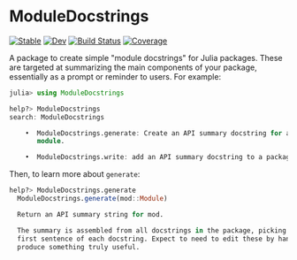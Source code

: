 # ModuleDocstrings

[![Stable](https://img.shields.io/badge/docs-stable-blue.svg)](https://JuliaDocs.github.io/ModuleDocstrings.jl/stable)
[![Dev](https://img.shields.io/badge/docs-dev-blue.svg)](https://JuliaDocs.github.io/ModuleDocstrings.jl/dev)
[![Build Status](https://github.com/JuliaDocs/ModuleDocstrings.jl/workflows/CI/badge.svg)](https://github.com/JuliaDocs/ModuleDocstrings.jl/actions)
[![Coverage](https://codecov.io/gh/JuliaDocs/ModuleDocstrings.jl/branch/master/graph/badge.svg)](https://codecov.io/gh/JuliaDocs/ModuleDocstrings.jl)

A package to create simple "module docstrings" for Julia packages. These are targeted at summarizing the main components of your package, essentially as a prompt or reminder to users.  For example:

```julia
julia> using ModuleDocstrings

help?> ModuleDocstrings
search: ModuleDocstrings

    •  ModuleDocstrings.generate: Create an API summary docstring for a
       module.

    •  ModuleDocstrings.write: add an API summary docstring to a package.
```

Then, to learn more about `generate`:

```julia
help?> ModuleDocstrings.generate
  ModuleDocstrings.generate(mod::Module)

  Return an API summary string for mod.

  The summary is assembled from all docstrings in the package, picking the
  first sentence of each docstring. Expect to need to edit these by hand to
  produce something truly useful.

```
